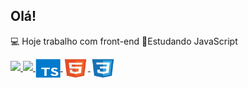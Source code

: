 ## Olá!
 💻 Hoje trabalho com front-end
  📝Estudando JavaScript


  <a href="https://github.com/sabrinavalentim">
  <img height="180em" src="https://github-readme-stats.vercel.app/api?username=sabrinavalentim&show_icons=true&theme=dracula&include_all_commits=true&count_private=true"/>
  <img height="180em" src="https://github-readme-stats.vercel.app/api/top-langs/?username=sabrinavalentim&layout=compact&langs_count=7&theme=dracula"/>
</div>

   <img align="center" alt="sabrina-Ts" height="30" width="40" src="https://raw.githubusercontent.com/devicons/devicon/master/icons/typescript/typescript-plain.svg">
  <img align="center" alt="sabrina-HTML" height="30" width="40" src="https://raw.githubusercontent.com/devicons/devicon/master/icons/html5/html5-original.svg">
  <img align="center" alt="Sabrina-CSS" height="30" width="40" src="https://raw.githubusercontent.com/devicons/devicon/master/icons/css3/css3-original.svg">
  </div>
  
